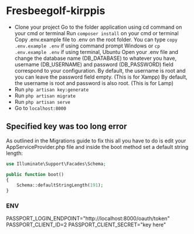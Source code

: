 # Fresbeegolf-kirppis



   * Clone your project
    Go to the folder application using cd command on your cmd or terminal
    Run `composer install` on your cmd or terminal
    Copy .env.example file to .env on the root folder. You can type `copy .env.example .env` if using command prompt Windows or `cp .env.example .env` if using terminal, Ubuntu
    Open your .env file and change the database name (DB_DATABASE) to whatever you have, username (DB_USERNAME) and password (DB_PASSWORD) field correspond to your configuration.
    By default, the username is root and you can leave the password field empty. (This is for Xampp)
    By default, the username is root and password is also root. (This is for Lamp)
 *   Run `php artisan key:generate`
 *   Run `php artisan migrate`
 *   Run `php artisan serve`
 *   Go to `localhost:8000`

## Specified key was too long error

As outlined in the Migrations guide to fix this all you have to do is edit your AppServiceProvider.php file and inside the boot method set a default string length:


```php
use Illuminate\Support\Facades\Schema;

public function boot()
{
    Schema::defaultStringLength(191);
}
```
### ENV
PASSPORT_LOGIN_ENDPOINT="http://localhost:8000/oauth/token"
PASSPORT_CLIENT_ID=2
PASSPORT_CLIENT_SECRET="key here"
